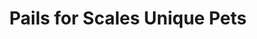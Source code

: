 ---
title: "Pails for Scales Unique Pets"
url: /ballarat/pails-for-scales-unique-pets/
shop: Tiere
---